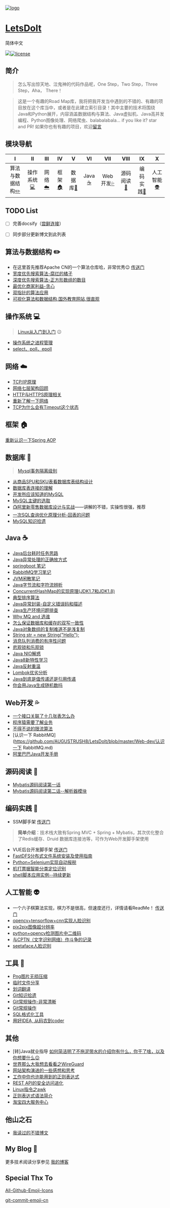 [![logo](./Other/RepoLogo/logo1.jpg)](https://github.com/AUGUSTRUSH8)



<h1><a href="#">LetsDoIt</a></h1>

简体中文

[![](https://img.shields.io/badge/author-AugustRush-green.svg)](https://blog.augustrush8.com)[![license](https://img.shields.io/badge/license-GPL--3.0-red.svg)](https://github.com/java-aodeng/hope-plus/blob/master/LICENSE)

## 简介

> 怎么写出惊天地、泣鬼神的代码作品呢，One Step，Two Step，Three Step，Aha， There！

> 这是一个有趣的Road Map库，我将把我开发当中遇到的不错的、有趣的项目放在这个库当中，或者是在此建立索引目录！其中主要的技术将围绕Java和Python展开，内容涵盖数据结构与算法、Java虚拟机、Java高并发编程、Python图像处理、网络爬虫、balabalabala... if you like it? star and PR! 如果你也有有趣的项目，欢迎[留言](https://github.com/AUGUSTRUSH8/LetsDoIt/issues)



## 模块导航

| Ⅰ | Ⅱ | Ⅲ | Ⅳ | Ⅴ | Ⅵ | Ⅶ | Ⅷ | Ⅸ | Ⅹ |
| :--------: | :---------: | :---------: | :---------: | :---------: | :---------:| :---------: | :-------: | :-------:| :------:|
| 算法与数据结构[:pencil2:](#算法与数据结构-pencil2) | 操作系统[:computer:](#操作系统-computer)|网络[:cloud:](#网络-cloud) | 框架[:house:](#框架-house) |数据库[:floppy_disk:](#数据库-floppy_disk)| Java [:coffee:](#Java-coffee)| Web开发[:sweat_drops:](#Web开发-sweat_drops)| 源码阅读[:hammer:](#源码阅读-hammer)| 编码实践[:speak_no_evil:](#编码实践-speak_no_evil)| 人工智能[:alien:](#人工智能-alien) |



## TODO List

- [ ] 完善docsify（[尝鲜连接](https://blog.augustrush8.com/LetsDoIt)）

- [ ] 同步部分更新博文到此列表

## 算法与数据结构 :pencil2: 

- 在这里首先推荐Apache CN的一个算法仓库哈，非常优秀:wink:  [传送门](https://github.com/apachecn/awesome-algorithm)<br>
- [宽度优先搜索算法-腐烂的橘子](https://blog.augustrush8.com/post/width-priority-algoritm.html)<br>
- [深度优先搜索算法-正方形数组的数目](https://blog.augustrush8.com/post/depth-priority-algoritm.html)
- [最优化商家利益-贪心](https://blog.augustrush8.com/post/optimize-the-customer-cost-and-tablesize.html)
- [双指针的算法应用](https://blog.augustrush8.com/post/number-equals-to-reverse-number-min-operation-times.html)
- [可视化算法和数据结构,国外教育网站,很直观](https://www.cs.usfca.edu/~galles/visualization/Algorithms.html)

## 操作系统 :computer:

> [Linux从入门到入门](https://github.com/AUGUSTRUSH8/LetsDoIt/tree/master/OperatingSystem/Linux) :wink:
- [操作系统之进程管理](http://blog.augustrush8.com/post/process-and-threads.html)
- [select、poll、epoll](https://blog.augustrush8.com/post/linux-io-and-select-poll-epoll.html)

## 网络 :cloud:
- [TCP/IP原理](https://blog.augustrush8.com/post/tcp-ip-knowledge.html)
- [网络七层架构回顾](https://blog.augustrush8.com/post/network-seven-layer-model-explain.html)
- [HTTP与HTTPS原理相关](https://blog.augustrush8.com/post/http-principle.html)
- [重新了解一下网络](https://blog.augustrush8.com/post/network-knowledge.html)
- [TCP为什么会有Timeout这个状态](https://blog.augustrush8.com/post/why-tcp-timeout-state.html)

## 框架 :house:
[重新认识一下Spring AOP](https://blog.augustrush8.com/post/spring-aop-comprehension.html)

## 数据库 :floppy_disk:

> [Mysql事务隔离级别](https://github.com/AUGUSTRUSH8/LetsDoIt/tree/master/Database/MySQL)
- [从商品SPU和SKU表看数据库表结构设计](https://blog.augustrush8.com/post/database-design-and-comprehension.html)
- [数据库表连接的理解](https://blog.augustrush8.com/post/mysql-join-operation-comprehension.html)
- [开发所应该知道的MySQL](https://blog.augustrush8.com/post/mysql-you-need-to-know.html)
- [MySQL主键的选取](https://blog.augustrush8.com/post/mysql-id-generate.html)
- [:tv:阿里新零售数据库设计与实战](https://coding.imooc.com/class/chapter/353.html)——讲解的不错，实操性很强，推荐
- [一次SQL查询优化原理分析-回表的问题](https://github.com/AUGUSTRUSH8/LetsDoIt/blob/master/Database/MySQL/一次SQL查询优化原理分析.md)
- [MySQL知识拾遗](http://blog.augustrush8.com/post/mysql-knowledge-review.html)


## Java :coffee:
- [Java后台耗时任务思路](https://blog.augustrush8.com/post/time-consuming-task-solution-java.html)
- [Java异常处理的正确放方式](https://blog.augustrush8.com/post/united-exception-handle.html)
- [springboot 笔记](https://blog.augustrush8.com/post/springboot-notes.html)
- [RabbitMQ学习笔记](https://blog.augustrush8.com/post/rabbitMQ-learning-and-coding.html)
- [JVM闲散笔记](https://blog.augustrush8.com/post/some-jvm-notes.html)
- [Java字节流和字符流辨析](https://blog.augustrush8.com/post/java-bytestream-and-charstream.html)
- [ConcurrentHashMap的实现原理(JDK1.7和JDK1.8)](https://blog.augustrush8.com/post/concurrentHashmap-read-and-comprehension.html)
- [典型排序算法](https://blog.augustrush8.com/post/sort-algorithm.html)
- [Java异常封装-自定义错误码和描述](http://blog.augustrush8.com/post/java-exception-definetion-and-use.html)
- [Java生产环境问题排查](https://blog.augustrush8.com/post/java-runtime-problem-check-and-solve.html)
- [Why MQ and 选谁](https://blog.augustrush8.com/post/why-mq-and-which-to-choose.html)
- [怎么保证数据库和缓存的双写一致性](https://blog.augustrush8.com/post/mysql-and-redis-consistency.html)
- [Java对象数组的复制难道不是浅复制](https://blog.augustrush8.com/post/java-array-is-deepcopy-or-something-else.html)
- [String str = new String("Hello");](https://blog.augustrush8.com/post/jvm-memory-allocate.html)
- [消息队列消费的有序性问题](https://blog.augustrush8.com/post/rabbitmq-consume-by-order.html)
- [悲观锁和乐观锁](https://blog.augustrush8.com/post/beiguan-lock-and-leguan-lock-wink.html)
- [Java NIO解惑](https://blog.augustrush8.com/post/java-io-and-nio.html)
- [Java8新特性学习](https://huge0612.gitbooks.io/jdk8/content)
- [Java反射重温](https://github.com/AUGUSTRUSH8/LetsDoIt/blob/master/Program-lang/Java/Java反射.md)
- [Lombok优劣分析](https://github.com/AUGUSTRUSH8/LetsDoIt/blob/master/Program-lang/Java/Lombok优劣.md)
- [Java到底是值传递还是引用传递](https://github.com/AUGUSTRUSH8/LetsDoIt/blob/master/Program-lang/Java/Java到底是值传递还是引用传递.md)
- [你会用Java生成随机数吗](https://github.com/AUGUSTRUSH8/LetsDoIt/blob/master/Program-lang/Java/你会用Java生成随机数吗.md)

## Web开发 :sweat_drops:

- [一个接口关联了十几张表怎么办](https://github.com/AUGUSTRUSH8/LetsDoIt/blob/master/Web-dev/一个接口关联了十几张表怎么办.md)
- [程序猿需要了解业务](https://github.com/AUGUSTRUSH8/LetsDoIt/blob/master/Other/Reading/程序猿需要了解业务.md)
- [不得不说的限流算法](https://github.com/AUGUSTRUSH8/LetsDoIt/blob/master/Web-dev/%E9%99%90%E6%B5%81%E7%AE%97%E6%B3%95.md)
- [认识一下 RabbitMQ](https://github.com/AUGUSTRUSH8/LetsDoIt/blob/master/Web-dev/认识一下 RabbitMQ.md)
- [阿里巴巴Java开发手册](https://www.bookstack.cn/read/alibaba-java/%E7%BC%96%E7%A8%8B%E8%A7%84%E7%BA%A6-%E5%B9%B6%E5%8F%91%E5%A4%84%E7%90%86.md)

## 源码阅读 :hammer:

- [Mybatis源码阅读第一话](https://blog.augustrush8.com/post/mybatis-sourcecode-reading-1.html)
- [Mybatis源码阅读第二话--解析器模块](https://blog.augustrush8.com/post/mybatis-sourcecode-reading-2.html)

## 编码实践 :speak_no_evil:

- SSM脚手架 [传送门](https://github.com/AUGUSTRUSH8/ssm-admin)
> **简单介绍**：技术栈大致有Spring MVC + Spring + Mybatis，其次优化整合了Redis缓存、Druid 数据库连接池等，可作为Web开发脚手架使用

- VUE后台开发脚手架 [传送门](https://github.com/AUGUSTRUSH8/My-VUE-CLI)
- [FastDFS分布式文件系统安装及使用指南](https://blog.augustrush8.com/post/fastDFS-install-and-test.html)
- [Python+Selenium实现自动报税](https://blog.augustrush8.com/post/python-crawler-on-auto-fill-the-form.html)
- [机打票据智能分类定位识别](https://github.com/AUGUSTRUSH8/ImageProcess)
- [shell脚本应用实例--持续更新](https://blog.augustrush8.com/post/shell-script-solution.html)
## 人工智能 :alien:

- 一个六子棋算法实现，棋力不是很高，但速度还行，详情请看ReadMe！  [传送门](https://github.com/AUGUSTRUSH8/SixtChessGo)<br>
- [opencv+tensorflow+cnn实现人脸识别](https://blog.augustrush8.com/post/face-recognition.html)<br>
- [pix2pix图像超分辨率](https://blog.augustrush8.com/post/pix2pix-network.html)<br>
- [python+opencv检测图片中二维码](https://blog.augustrush8.com/post/Qrcode-detection-and-recognition.html)<br>
- [与CPTN（文字识别网络）作斗争的记录](https://blog.augustrush8.com/post/CPTN-network.html)<br>
- [seetaface人脸识别](https://blog.augustrush8.com/post/seetaface-model-realize.html)

## 工具 :penguin:
- [Png图片无损压缩](https://tinypng.com)
- [临时文件分享](https://send.firefox.com)
- [划词翻译](https://chrome.google.com/webstore/detail/%E5%88%92%E8%AF%8D%E7%BF%BB%E8%AF%91/ikhdkkncnoglghljlkmcimlnlhkeamad?hl=zh-CN)
- [Git知识拾遗](http://blog.augustrush8.com/post/git-knowledge-review.html)
- [Git常规操作-非常清晰](http://rogerdudler.github.io/git-guide/index.zh.html)
- [Git常规操作](https://i.linuxtoy.org/docs/guide/ch28.html)
- [SQL格式化工具](http://www.dpriver.com/pp/sqlformat.htm)
- [用好IDEA, 从码农到coder](https://wizardforcel.gitbooks.io/guobinhit-intellij-idea-tutorial)

## 其他
- [转]Java就业指导 [如何简洁明了不拖泥带水的介绍你有什么，你干了啥，以及你想要什么:wink:](https://blog.csdn.net/jackfrued/article/details/45035097#comments)<br>
- [世界那么大我想去看看之WireGuard](http://blog.augustrush8.com/post/wireguard-usage-and-instruction.html)<br>
- [网站架构演进的一些感想和思考](https://blog.augustrush8.com/post/archtecture-trasform-comprehension.html)
- [工作中你也许能用到的正则表达式](https://blog.augustrush8.com/post/those-regular-expression-that-you-may-used-in-job.html)
- [REST API的安全访问进化](https://blog.augustrush8.com/post/Rest-api-security-revolution.html)
- [Linux指令之awk](https://blog.augustrush8.com/post/linux-command-awk.html)
- [正则表达式语法简介](https://blog.augustrush8.com/post/regular-expression-introduction.html)
- [淘宝四大服务中心](https://github.com/AUGUSTRUSH8/LetsDoIt/blob/master/Other/Business/淘宝四大服务中心.md)

## 他山之石
- [我读过的不错博文](https://github.com/AUGUSTRUSH8/LetsDoIt/blob/master/Other/Reading/读过不错的博文.md)
## My Blog 🐰

更多技术阅读分享参见 [我的博客](https://blog.augustrush8.com)

## Special Thx To

[All-Github-Emoji-Icons](https://github.com/scotch-io/All-Github-Emoji-Icons)

[git-commit-emoji-cn](https://github.com/liuchengxu/git-commit-emoji-cn)

